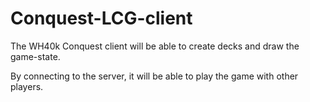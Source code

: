 # Conquest-LCG-client

The WH40k Conquest client will be able to create decks and draw the game-state.

By connecting to the server, it will be able to play the game with other players.
